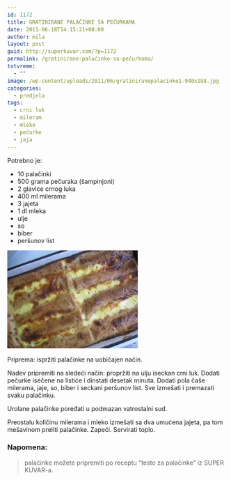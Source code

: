 ```yaml
---
id: 1172
title: GRATINIRANE PALAČINKE SA PEČURKAMA
date: 2011-06-18T14:15:21+00:00
author: mila
layout: post
guid: http://superkuvar.com/?p=1172
permalink: /gratinirane-palačinke-sa-pečurkama/
totvreme:
  - ""
image: /wp-content/uploads/2011/06/gratiniranepalacinke1-940x198.jpg
categories:
  - predjela
tags:
  - crni luk
  - mileram
  - mleko
  - pečurke
  - jaja
---
```

Potrebno je:

  * 10 palačinki
  * 500 grama pečuraka (šampinjoni)
  * 2 glavice crnog luka
  * 400 ml milerama
  * 3 jajeta
  * 1 dl mleka
  * ulje
  * so
  * biber
  * peršunov list

[<img class="alignnone size-medium wp-image-9278" src="/wp-content/uploads/2011/06/gratiniranepalacinke1-300x225.jpg" alt="gratiniranepalacinke" width="300" height="225" />](/wp-content/uploads/2011/06/gratiniranepalacinke1.jpg)

Priprema: ispržiti palačinke na uobičajen način.

Nadev pripremiti na sledeći način: propržiti na ulju iseckan crni luk. Dodati pečurke isečene na listiće i dinstati desetak minuta. Dodati pola čaše milerama, jaje, so, biber i seckani peršunov list. Sve izmešati i premazati svaku palačinku.

Urolane palačinke poređati u podmazan vatrostalni sud.

Preostalu količinu milerama i mleko izmešati sa dva umućena jajeta, pa tom mešavinom preliti palačinke. Zapeći. Servirati toplo.

### Napomena:
> palačinke možete pripremiti po receptu &#8221;testo za palačinke&#8221; iz SUPER KUVAR-a.